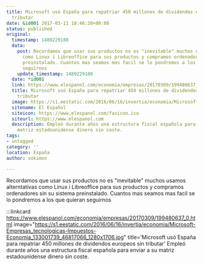 ```yaml
---
title: Microsoft usó España para repatriar 450 millones de dividendos europeos sin
  tributar
date: &id001 2017-03-11 10:46:20+00:00
status: published
original:
  timestamp: 1489229180
  data:
    post: Recordamos que usar sus productos no es "inevitable" muchos usamos alterntativas
      como Linux i Libreoffice para sus productos y compramos ordenadores sin su sistema
      preinstalado. Cuantos mas seamos mas facil se lo pondremos a los que quieran
      seguirnos
    update_timestamp: 1489229180
  date: *id001
  link: https://www.elespanol.com/economia/empresas/20170309/199480637_0.html
  title: Microsoft usó España para repatriar 450 millones de dividendos europeos sin
    tributar
  image: https://s1.eestatic.com/2016/06/16/invertia/economia/Microsoft-Empresas_tecnologicas-Impuestos-Economia_133001739_46817066_1280x1706.jpg
  sitename: El Español
  siteicon: https://www.elespanol.com/favicon.ico
  siteurl: https://www.elespanol.com
  description: Empleó durante años una estructura fiscal española para enviar a su
    matriz estadounidense dinero sin coste.
tags:
- untagged
category: ''
location: España
author: vokimon

---
```

Recordamos que usar sus productos no es "inevitable" muchos usamos alterntativas como Linux i Libreoffice para sus productos y compramos ordenadores sin su sistema preinstalado. Cuantos mas seamos mas facil se lo pondremos a los que quieran seguirnos

:::linkcard https://www.elespanol.com/economia/empresas/20170309/199480637_0.html image="https://s1.eestatic.com/2016/06/16/invertia/economia/Microsoft-Empresas_tecnologicas-Impuestos-Economia_133001739_46817066_1280x1706.jpg" title='Microsoft usó España para repatriar 450 millones de dividendos europeos sin tributar'
    Empleó durante años una estructura fiscal española para enviar a su matriz estadounidense dinero sin coste.

